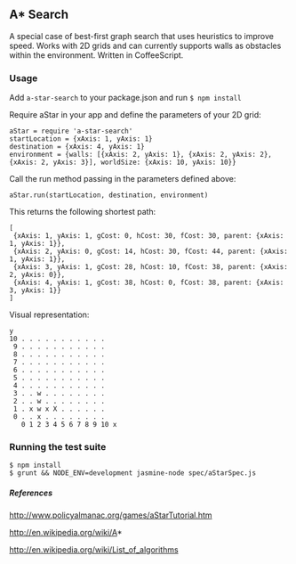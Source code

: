 ## A* Search

A special case of best-first graph search that uses heuristics to improve speed.  Works with 2D grids and can currently supports walls as obstacles within the environment. Written in CoffeeScript.


### Usage

Add `a-star-search` to your package.json and run `$ npm install`

Require aStar in your app and define the parameters of your 2D grid:

```
aStar = require 'a-star-search'
startLocation = {xAxis: 1, yAxis: 1}
destination = {xAxis: 4, yAxis: 1}
environment = {walls: [{xAxis: 2, yAxis: 1}, {xAxis: 2, yAxis: 2}, {xAxis: 2, yAxis: 3}], worldSize: {xAxis: 10, yAxis: 10}}

```

Call the run method passing in the parameters defined above:

`aStar.run(startLocation, destination, environment)`

This returns the following shortest path:
```
[
 {xAxis: 1, yAxis: 1, gCost: 0, hCost: 30, fCost: 30, parent: {xAxis: 1, yAxis: 1}},
 {xAxis: 2, yAxis: 0, gCost: 14, hCost: 30, fCost: 44, parent: {xAxis: 1, yAxis: 1}},
 {xAxis: 3, yAxis: 1, gCost: 28, hCost: 10, fCost: 38, parent: {xAxis: 2, yAxis: 0}},
 {xAxis: 4, yAxis: 1, gCost: 38, hCost: 0, fCost: 38, parent: {xAxis: 3, yAxis: 1}}
]
```

Visual representation:
```
y
10 . . . . . . . . . . .
 9 . . . . . . . . . . .
 8 . . . . . . . . . . .
 7 . . . . . . . . . . .
 6 . . . . . . . . . . .
 5 . . . . . . . . . . .
 4 . . . . . . . . . . .
 3 . . w . . . . . . . .
 2 . . w . . . . . . . .
 1 . x w x X . . . . . .
 0 . . x . . . . . . . .
   0 1 2 3 4 5 6 7 8 9 10 x
```

### Running the test suite

```
$ npm install
$ grunt && NODE_ENV=development jasmine-node spec/aStarSpec.js
```

##### References
http://www.policyalmanac.org/games/aStarTutorial.htm

http://en.wikipedia.org/wiki/A*

http://en.wikipedia.org/wiki/List_of_algorithms
